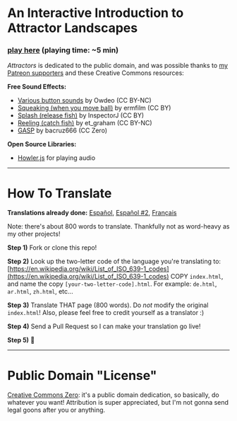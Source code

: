 # An Interactive Introduction to Attractor Landscapes

### [play here](http://ncase.me/attractors/) (playing time: ~5 min)

*Attractors* is dedicated to the public domain,
and was possible thanks to [my Patreon supporters](http://patreon.com/ncase)
and these Creative Commons resources:

**Free Sound Effects:**

* [Various button sounds](https://freesound.org/people/Owdeo/sounds/116653/) by Owdeo (CC BY-NC)
* [Squeaking (when you move ball)](https://freesound.org/people/ermfilm/sounds/130013/) by ermfilm (CC BY)
* [Splash (release fish)](https://freesound.org/people/InspectorJ/sounds/416710/) by InspectorJ (CC BY)
* [Reeling (catch fish)](https://freesound.org/people/et_graham/sounds/366344/) by et_graham (CC BY-NC)
* [GASP](https://freesound.org/people/bacruz666/sounds/341908/) by bacruz666 (CC Zero)

**Open Source Libraries:**

* [Howler.js](https://howlerjs.com/) for playing audio

---

# How To Translate

**Translations already done:**
[Español](http://ncase.me/attractors/es.html),
[Español #2](http://ncase.me/attractors/es2.html),
[Français](http://ncase.me/attractors/fr.html)

Note: there's about 800 words to translate. Thankfully not as word-heavy as my other projects!

**Step 1)** Fork or clone this repo!

**Step 2)**
Look up the two-letter code of the language you're translating to:
[https://en.wikipedia.org/wiki/List_of_ISO_639-1_codes](https://en.wikipedia.org/wiki/List_of_ISO_639-1_codes)
COPY `index.html`, and name the copy `[your-two-letter-code].html`.
For example: `de.html`, `ar.html`, `zh.html`, etc...

**Step 3)** Translate THAT page (800 words).
Do *not* modify the original `index.html`!
Also, please feel free to credit yourself as a translator :)

**Step 4)** Send a Pull Request so I can make your translation go live!

**Step 5)** 🎉

---

# Public Domain "License"

[Creative Commons Zero](https://github.com/ncase/trust/blob/gh-pages/LICENSE):
it's a public domain dedication, so basically, do whatever you want!
Attribution is super appreciated, but I'm not gonna send legal goons after you or anything.